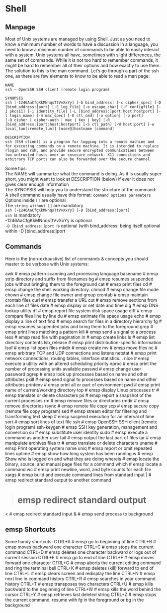 # Shell
## Manpage
Most of Unix systems are managed by using Shell. Just as you need to know a minimum number of words to have a discussion in a language, you need to know a minimum number of commands to be able to easily interact with a system. Unix systems all have, sometimes with slight differences, the same set of commands. While it is not too hard to remember commands, it might be hard to remember all of their options and how exactly to use them. The solution to this is the man command. Let’s go through a part of the ssh one, as there are few elements to know to be able to read a man page:  
```
NAME
ssh — OpenSSH SSH client (remote login program)

SYNOPSIS
ssh [-1246AaCfgKkMNnqsTtVvXxYy] [-b bind_address] [-c cipher_spec] [-D [bind_address:]port] [-E log_file] [-e escape_char] [-F configfile] [-I pkcs11] [-i identity_file] [-L [bind_address:]port:host:hostport] [-l login_name] [-m mac_spec] [-O ctl_cmd] [-o option] [-p port]
[-Q cipher | cipher-auth | mac | kex | key] [-R [bind_address:]port:host:hostport] [-S ctl_path] [-W host:port] [-w local_tun[:remote_tun]] [user@]hostname [command]

DESCRIPTION
ssh (SSH client) is a program for logging into a remote machine and for executing commands on a remote machine. It is intended to replace rlogin and rsh, and provide secure encrypted communications between two untrusted hosts over an insecure network. X11 connections and arbitrary TCP ports can also be forwarded over the secure channel.
```
Some tips:  
The NAME will summarize what the command is doing. As it is usually super short, you might want to look at DESCRIPTION (below) if ever it does not gives clear enough information  
The SYNOPSIS will help you to understand the structure of the command:  
A shell command usually have this format: `command options parameters`  
Options inside `[]` are optional  
The `string without []` are mandatory  
`ssh [-1246AaCfgKkMNnqsTtVvXxYy] [-D [bind_address:]port]`  
`ssh `is mandatory  
-1246AaCfgKkMNnqsTtVvXxYy is optional  
`-D [bind_address:]port `is optional (with bind_address: being itself optional within -D [bind_address:]port  

<!-- Type nbsp to add a single space.
Type ensp to add 2 spaces.
Type emsp to add 4 spaces. -->

## Commands
Here is the (non-exhaustive) list of commands & concepts you should master to be verbose with Unix systems:  



awk # emsp pattern scanning and processing language
basename # emsp strip directory and suffix from filenames
bg # emsp resumes suspended jobs without bringing them to the foreground
cat # emsp print files
cd # emsp change the shell working directory.
chmod # emsp change file mode
chown # emsp change file owner and group
crontab # emsp maintain crontab files
curl # emsp transfer a URL
cut # emsp remove sections from each line of files
date # emsp display or set date and time
dig # emsp DNS lookup utility
df # emsp report file system disk space usage
diff # emsp compare files line by line
du # emsp estimate file space usage
echo # emsp display a line of text
find # emsp search for files in a directory hierarchy
fg # emsp resumes suspended jobs and bring them to the foreground
grep # emsp print lines matching a pattern
kill # emsp send a signal to a process
less # emsp read file with pagination
ln # emsp create links
ls # emsp list directory contents
lsb_release # emsp print distribution-specific information
lsof # emsp list open files
mkdir # emsp create
mv # emsp move files
nc # emsp arbitrary TCP and UDP connections and listens
netstat # emsp print network connections, routing tables, interface statistics...
nice # emsp execute a utility with an altered scheduling priority
nproc # emsp print the number of processing units available
passwd # emsp change user password
pgrep # emsp look up processes based on name and other attributes
pkill # emsp send signal to processes based on name and other attributes
printenv # emsp print all or part of environment
pwd # emsp print name of current/working directory
top # emsp display Linux processes
tr # emsp translate or delete characters
ps # emsp report a snapshot of the current processes
rm # emsp remove files or directories
rmdir # emsp remove directories
rsync # emsp remote file copy
scp # emsp secure copy (remote file copy program)
sed # emsp stream editor for filtering and transforming text
sleep # emsp suspend execution for an interval of time
sort # emsp sort lines of text file
ssh # emsp OpenSSH SSH client (remote login program)
ssh-keygen # emsp SSH key generation, management and conversion
su # emsp substitute user identity
sudo # emsp execute a command as another user
tail # emsp output the last part of files
tar # emsp manipulate archives files
tr # emsp translate or delete characters
uname # emsp Print operating system name
uniq # emsp report or omit repeated lines
uptime # emsp show how long system has been running
w # emsp Show who is logged on and what they are doing
whereis # emsp locate the binary, source, and manual page files for a command
which # emsp locate a command
wc # emsp print newline, word, and byte counts for each file
xargs # emsp build and execute command lines from standard input
| # emsp redirect standard output to another command
> # emsp redirect standard output
< # emsp redirect standard input
& # emsp send process to background


## emsp Shortcuts
Some handy shortcuts:
CTRL+A # emsp go to beginning of line
CTRL+B # emsp moves backward one character
CTRL+C # emsp stops the current command
CTRL+D # emsp deletes one character backward or logs out of current session
CTRL+E # emsp go to end of line
CTRL+F # emsp moves forward one character
CTRL+G # emsp aborts the current editing command and ring the terminal bell
CTRL+K # emsp deletes (kill) forward to end of line
CTRL+L # emsp clears screen and redisplay the line
CTRL+N # emsp next line in command history
CTRL+R # emsp searches in your command history
CTRL+T # emsp transposes two characters
CTRL+U # emsp kills backward to the beginning of line
CTRL+W # emsp kills the word behind the cursor
CTRL+Y # emsp retrieves last deleted string
CTRL+Z # emsp stops the current command, resume with fg in the foreground or bg in the background